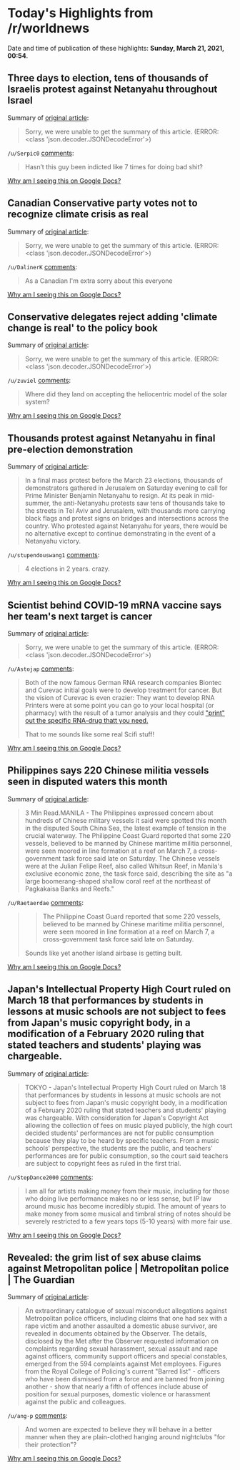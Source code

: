 # Today's Highlights from /r/worldnews

Date and time of publication of these highlights: **Sunday, March 21, 2021, 00:54**.

## Three days to election, tens of thousands of Israelis protest against Netanyahu throughout Israel

Summary of [original article](https://www.haaretz.com/israel-news/elections/.premium-anti-netanyahu-protests-to-continue-ahead-of-election-with-music-celebrity-speakers-1.9637092):

> Sorry, we were unable to get the summary of this article. (ERROR: <class 'json.decoder.JSONDecodeError'>)

`/u/Serpic0` [comments](https://www.reddit.com/r/worldnews/comments/m9elkh/three_days_to_election_tens_of_thousands_of/):

> Hasn’t this guy been indicted like 7 times for doing bad shit?

[Why am I seeing this on Google Docs?](https://docs.google.com/document/d/1Dc6We63vOXIZsc0op-Bt4abqkYjXzOigalQqFxmvvbM/edit?usp=sharing)

## Canadian Conservative party votes not to recognize climate crisis as real

Summary of [original article](https://www.theguardian.com/world/2021/mar/20/canada-conservative-party-climate-change-real?CMP=Share_AndroidApp_Other):

> Sorry, we were unable to get the summary of this article. (ERROR: <class 'json.decoder.JSONDecodeError'>)

`/u/DalinerK` [comments](https://www.reddit.com/r/worldnews/comments/m9mven/canadian_conservative_party_votes_not_to/):

> As a Canadian I'm extra sorry about this everyone

[Why am I seeing this on Google Docs?](https://docs.google.com/document/d/1Dc6We63vOXIZsc0op-Bt4abqkYjXzOigalQqFxmvvbM/edit?usp=sharing)

## Conservative delegates reject adding 'climate change is real' to the policy book

Summary of [original article](https://www.cbc.ca/news/politics/conservative-delegates-reject-climate-change-is-real-1.5957739):

> Sorry, we were unable to get the summary of this article. (ERROR: <class 'json.decoder.JSONDecodeError'>)

`/u/zuviel` [comments](https://www.reddit.com/r/worldnews/comments/m9908h/conservative_delegates_reject_adding_climate/):

> Where did they land on accepting the heliocentric model of the solar system?

[Why am I seeing this on Google Docs?](https://docs.google.com/document/d/1Dc6We63vOXIZsc0op-Bt4abqkYjXzOigalQqFxmvvbM/edit?usp=sharing)

## Thousands protest against Netanyahu in final pre-election demonstration

Summary of [original article](https://www.timesofisrael.com/thousands-protest-against-netanyahu-in-final-pre-election-demonstration/):

> In a final mass protest before the March 23 elections, thousands of demonstrators gathered in Jerusalem on Saturday evening to call for Prime Minister Benjamin Netanyahu to resign. At its peak in mid-summer, the anti-Netanyahu protests saw tens of thousands take to the streets in Tel Aviv and Jerusalem, with thousands more carrying black flags and protest signs on bridges and intersections across the country. Who protested against Netanyahu for years, there would be no alternative except to continue demonstrating in the event of a Netanyahu victory.

`/u/stupendouswang1` [comments](https://www.reddit.com/r/worldnews/comments/m9dfxx/thousands_protest_against_netanyahu_in_final/):

> 4 elections in 2 years. crazy.

[Why am I seeing this on Google Docs?](https://docs.google.com/document/d/1Dc6We63vOXIZsc0op-Bt4abqkYjXzOigalQqFxmvvbM/edit?usp=sharing)

## Scientist behind COVID-19 mRNA vaccine says her team's next target is cancer

Summary of [original article](https://www.cbc.ca/news/health/covid-19-scientist-mrna-cancer-1.5956150):

> Sorry, we were unable to get the summary of this article. (ERROR: <class 'json.decoder.JSONDecodeError'>)

`/u/Astojap` [comments](https://www.reddit.com/r/worldnews/comments/m93k1j/scientist_behind_covid19_mrna_vaccine_says_her/):

> Both of the now famous German RNA research companies Biontec and Curevac initial goals were to develop treatment for cancer. But the vision of Curevac is even crazier: They want to develop RNA Printers were at some point you can go to your local hospital (or pharmacy) with the result of a tumor analysis and they could ["print" out the specific RNA-drug thatt you need.](https://www.dw.com/en/tesla-elon-musk-germany-gigafactory/a-54814316) 
> 
> That to me sounds like some real Scifi stuff!

[Why am I seeing this on Google Docs?](https://docs.google.com/document/d/1Dc6We63vOXIZsc0op-Bt4abqkYjXzOigalQqFxmvvbM/edit?usp=sharing)

## Philippines says 220 Chinese militia vessels seen in disputed waters this month

Summary of [original article](http://reuters.com/article/us-philippines-china-southchinasea/philippines-says-220-chinese-militia-vessels-seen-in-disputed-waters-this-month-idUSKBN2BD02P?il=0):

> 3 Min Read.MANILA - The Philippines expressed concern about hundreds of Chinese military vessels it said were spotted this month in the disputed South China Sea, the latest example of tension in the crucial waterway. The Philippine Coast Guard reported that some 220 vessels, believed to be manned by Chinese maritime militia personnel, were seen moored in line formation at a reef on March 7, a cross-government task force said late on Saturday. The Chinese vessels were at the Julian Felipe Reef, also called Whitsun Reef, in Manila's exclusive economic zone, the task force said, describing the site as "a large boomerang-shaped shallow coral reef at the northeast of Pagkakaisa Banks and Reefs."

`/u/Raetaerdae` [comments](https://www.reddit.com/r/worldnews/comments/m9oij4/philippines_says_220_chinese_militia_vessels_seen/):

> >The Philippine Coast Guard reported that some 220 vessels, believed to be manned by Chinese maritime militia personnel, were seen moored in line formation at a reef on March 7, a cross-government task force said late on Saturday.
> 
> Sounds like yet another island airbase is getting built.

[Why am I seeing this on Google Docs?](https://docs.google.com/document/d/1Dc6We63vOXIZsc0op-Bt4abqkYjXzOigalQqFxmvvbM/edit?usp=sharing)

## Japan's Intellectual Property High Court ruled on March 18 that performances by students in lessons at music schools are not subject to fees from Japan's music copyright body, in a modification of a February 2020 ruling that stated teachers and students' playing was chargeable.

Summary of [original article](https://mainichi.jp/english/articles/20210320/p2a/00m/0na/004000c):

> TOKYO - Japan's Intellectual Property High Court ruled on March 18 that performances by students in lessons at music schools are not subject to fees from Japan's music copyright body, in a modification of a February 2020 ruling that stated teachers and students' playing was chargeable. With consideration for Japan's Copyright Act allowing the collection of fees on music played publicly, the high court decided students' performances are not for public consumption because they play to be heard by specific teachers. From a music schools' perspective, the students are the public, and teachers' performances are for public consumption, so the court said teachers are subject to copyright fees as ruled in the first trial.

`/u/StepDance2000` [comments](https://www.reddit.com/r/worldnews/comments/m9n432/japans_intellectual_property_high_court_ruled_on/):

> I am all for artists making money from their music, including for those who doing live performance makes no or less sense, but IP law around music has become incredibly stupid. The amount of years to make money from some musical and timbral string of notes should be severely restricted to a few years tops (5-10 years) with more fair use.

[Why am I seeing this on Google Docs?](https://docs.google.com/document/d/1Dc6We63vOXIZsc0op-Bt4abqkYjXzOigalQqFxmvvbM/edit?usp=sharing)

## Revealed: the grim list of sex abuse claims against Metropolitan police | Metropolitan police | The Guardian

Summary of [original article](https://www.theguardian.com/uk-news/2021/mar/20/revealed-the-grim-list-of-sex-abuse-claims-against-metropolitan-police?CMP=Share_AndroidApp_Firefox_Beta):

> An extraordinary catalogue of sexual misconduct allegations against Metropolitan police officers, including claims that one had sex with a rape victim and another assaulted a domestic abuse survivor, are revealed in documents obtained by the Observer. The details, disclosed by the Met after the Observer requested information on complaints regarding sexual harassment, sexual assault and rape against officers, community support officers and special constables, emerged from the 594 complaints against Met employees. Figures from the Royal College of Policing's current "Barred list" - officers who have been dismissed from a force and are banned from joining another - show that nearly a fifth of offences include abuse of position for sexual purposes, domestic violence or harassment against the public and colleagues.

`/u/ang-p` [comments](https://www.reddit.com/r/worldnews/comments/m9e9oy/revealed_the_grim_list_of_sex_abuse_claims/):

> And women are expected to believe they will behave in a better manner when they are plain-clothed hanging around nightclubs "for their protection"?

[Why am I seeing this on Google Docs?](https://docs.google.com/document/d/1Dc6We63vOXIZsc0op-Bt4abqkYjXzOigalQqFxmvvbM/edit?usp=sharing)

